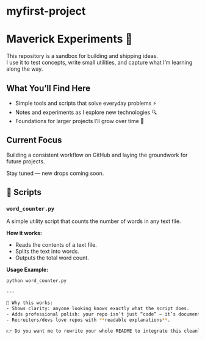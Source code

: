 # myfirst-project
# Maverick Experiments 🚀

This repository is a sandbox for building and shipping ideas.  
I use it to test concepts, write small utilities, and capture what I’m learning along the way.  

## What You’ll Find Here
- Simple tools and scripts that solve everyday problems ⚡  
- Notes and experiments as I explore new technologies 🔍  
- Foundations for larger projects I’ll grow over time 🌱  

## Current Focus
Building a consistent workflow on GitHub and laying the groundwork for future projects.  

Stay tuned — new drops coming soon.
## 🚀 Scripts

### `word_counter.py`
A simple utility script that counts the number of words in any text file.  

**How it works:**  
- Reads the contents of a text file.  
- Splits the text into words.  
- Outputs the total word count.  

**Usage Example:**  
```bash
python word_counter.py

---

🔑 Why this works:  
- Shows clarity: anyone looking knows exactly what the script does.  
- Adds professional polish: your repo isn’t just “code” — it’s documented.  
- Recruiters/devs love repos with **readable explanations**.  

👉 Do you want me to rewrite your whole README to integrate this cleanly (so it flows naturally with the “Maverick Experiments 🚀” intro you already have), or do you want to paste this in as a separate section for now?
